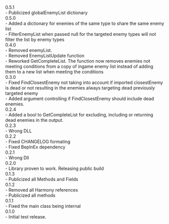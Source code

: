 0.5.1 <br>
	- Publicized globalEnemyList dictionary <br>
0.5.0 <br>
	- Added a dictionary for enemies of the same type to share the same enemy list <br>
	- FilterEnemyList when passed null for the targeted enemy types will not filter the list by enemy types <br>
0.4.0 <br>
	- Removed enemyList. <br>
	- Removed EnemyListUpdate function <br>
	- Reworked GetCompleteList. The function now removes enemies not meeting conditions from a copy of ingame enemy list instead of adding them to a new list when meeting the conditions <br>
0.3.0 <br>
	- Fixed FindClosestEnemy not taking into account if imported closestEnemy is dead or not resulting in the enemies always targeting dead previously targeted enemy<br>
	- Added argument controlling if FindClosestEnemy should include dead enemies.<br>
0.2.4 <br>
	- Added a bool to GetCompleteList for excluding, including or returning dead enemies in the output.<br>
0.2.3 <br>
	- Wrong DLL<br>
0.2.2 <br>
	- Fixed CHANGELOG formating<br>
	- Fixed BepInEx dependency<br>
0.2.1<br>
	- Wrong Dll<br>
0.2.0<br>
	- Library proven to work. Releasing public build<br>
0.1.3<br>
	- Publicized all Methods and Fields<br>
0.1.2<br>
	- Removed all Harmony references<br>
	- Publicized all methods<br>
0.1.1<br>
	- Fixed the main class being internal<br>
0.1.0<br>
	- Initial test release.<br>